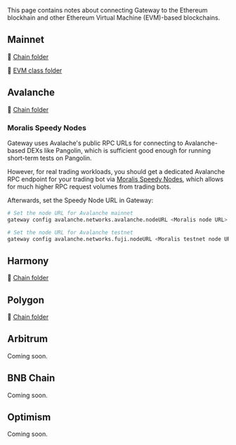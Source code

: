 This page contains notes about connecting Gateway to the Ethereum blockhain and other Ethereum Virtual Machine (EVM)-based blockchains.

## Mainnet

📁 [Chain folder](https://github.com/hummingbot/hummingbot/tree/master/gateway/src/chains/ethereum)

📁 [EVM class folder](https://github.com/hummingbot/hummingbot/tree/master/gateway/src/evm) 

## Avalanche  

📁 [Chain folder](https://github.com/hummingbot/hummingbot/tree/master/gateway/src/chains/avalanche)

### Moralis Speedy Nodes

Gateway uses Avalache's public RPC URLs for connecting to Avalanche-based DEXs like Pangolin, which is sufficient good enough for running short-term tests on Pangolin. 

However, for real trading workloads, you should get a dedicated Avalanche RPC endpoint for your trading bot via [Moralis Speedy Nodes](https://moralis.io/speedy-nodes/), which allows for much higher RPC request volumes from trading bots.

Afterwards, set the Speedy Node URL in Gateway:
```bash
# Set the node URL for Avalanche mainnet
gateway config avalanche.networks.avalanche.nodeURL <Moralis node URL>

# Set the node URL for Avalanche testnet
gateway config avalanche.networks.fuji.nodeURL <Moralis testnet node URL>
```

## Harmony

📁 [Chain folder](https://github.com/hummingbot/hummingbot/tree/master/gateway/src/chains/harmony)

## Polygon

📁 [Chain folder](https://github.com/hummingbot/hummingbot/tree/master/gateway/src/chains/polygon)

## Arbitrum

Coming soon.

## BNB Chain

Coming soon.

## Optimism

Coming soon.
